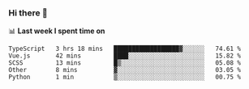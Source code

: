 ### Hi there 👋

<!--
**DBvc/DBvc** is a ✨ _special_ ✨ repository because its `README.md` (this file) appears on your GitHub profile.

Here are some ideas to get you started:

- 🔭 I’m currently working on ...
- 🌱 I’m currently learning ...
- 👯 I’m looking to collaborate on ...
- 🤔 I’m looking for help with ...
- 💬 Ask me about ...
- 📫 How to reach me: ...
- 😄 Pronouns: ...
- ⚡ Fun fact: ...
-->

📊 **Last week I spent time on**
<!--START_SECTION:waka-->
```text
TypeScript   3 hrs 18 mins   ██████████████████▓░░░░░░   74.61 % 
Vue.js       42 mins         ████░░░░░░░░░░░░░░░░░░░░░   15.82 % 
SCSS         13 mins         █▒░░░░░░░░░░░░░░░░░░░░░░░   05.08 % 
Other        8 mins          ▓░░░░░░░░░░░░░░░░░░░░░░░░   03.05 % 
Python       1 min           ▒░░░░░░░░░░░░░░░░░░░░░░░░   00.75 % 
```
<!--END_SECTION:waka-->
